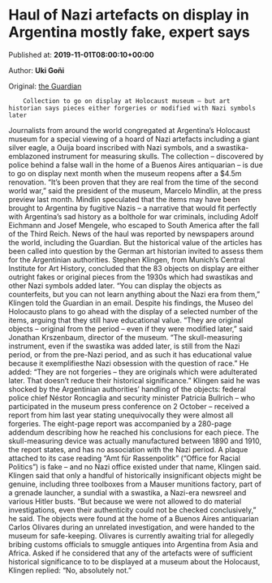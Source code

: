 
# Haul of Nazi artefacts on display in Argentina mostly fake, expert says

Published at: **2019-11-01T08:00:10+00:00**

Author: **Uki Goñi**

Original: [the Guardian](https://www.theguardian.com/world/2019/nov/01/nazi-artefacts-argentina-forgeries-art-historian)


        Collection to go on display at Holocaust museum – but art historian says pieces either forgeries or modified with Nazi symbols later
      
Journalists from around the world congregated at Argentina’s Holocaust museum for a special viewing of a hoard of Nazi artefacts including a giant silver eagle, a Ouija board inscribed with Nazi symbols, and a swastika-emblazoned instrument for measuring skulls.
The collection – discovered by police behind a false wall in the home of a Buenos Aires antiquarian – is due to go on display next month when the museum reopens after a $4.5m renovation.
“It’s been proven that they are real from the time of the second world war,” said the president of the museum, Marcelo Mindlin, at the press preview last month.
Mindlin speculated that the items may have been brought to Argentina by fugitive Nazis – a narrative that would fit perfectly with Argentina’s sad history as a bolthole for war criminals, including Adolf Eichmann and Josef Mengele, who escaped to South America after the fall of the Third Reich.
News of the haul was reported by newspapers around the world, including the Guardian.
But the historical value of the articles has been called into question by the German art historian invited to assess them for the Argentinian authorities.
Stephen Klingen, from Munich’s Central Institute for Art History, concluded that the 83 objects on display are either outright fakes or original pieces from the 1930s which had swastikas and other Nazi symbols added later.
“You can display the objects as counterfeits, but you can not learn anything about the Nazi era from them,” Klingen told the Guardian in an email.
Despite his findings, the Museo del Holocausto plans to go ahead with the display of a selected number of the items, arguing that they still have educational value.
“They are original objects – original from the period – even if they were modified later,” said Jonathan Krszenbaum, director of the museum. “The skull-measuring instrument, even if the swastika was added later, is still from the Nazi period, or from the pre-Nazi period, and as such it has educational value because it exemplifiesthe Nazi obsession with the question of race.”
He added: “They are not forgeries – they are originals which were adulterated later. That doesn’t reduce their historical significance.”
Klingen said he was shocked by the Argentinian authorities’ handling of the objects: federal police chief Néstor Roncaglia and security minister Patricia Bullrich – who participated in the museum press conference on 2 October – received a report from him last year stating unequivocally they were almost all forgeries.
The eight-page report was accompanied by a 280-page addendum describing how he reached his conclusions for each piece.
The skull-measuring device was actually manufactured between 1890 and 1910, the report states, and has no association with the Nazi period. A plaque attached to its case reading “Amt für Rassenpolitk” (“Office for Racial Politics”) is fake – and no Nazi office existed under that name, Klingen said.
Klingen said that only a handful of historically insignificant objects might be genuine, including three toolboxes from a Mauser munitions factory, part of a grenade launcher, a sundial with a swastika, a Nazi-era newsreel and various Hitler busts.
“But because we were not allowed to do material investigations, even their authenticity could not be checked conclusively,” he said.
The objects were found at the home of a Buenos Aires antiquarian Carlos Olivares during an unrelated investigation, and were handed to the museum for safe-keeping. Olivares is currently awaiting trial for allegedly bribing customs officials to smuggle antiques into Argentina from Asia and Africa.
Asked if he considered that any of the artefacts were of sufficient historical significance to to be displayed at a museum about the Holocaust, Klingen replied: “No, absolutely not.”
